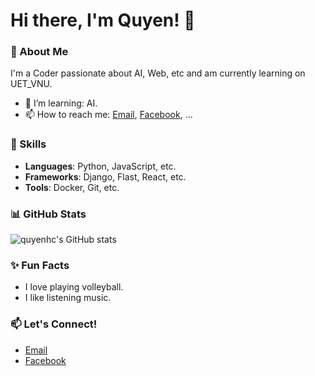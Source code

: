 # Hi there, I'm Quyen! 👋

### 🌱 About Me
I'm a Coder passionate about AI, Web, etc and am currently learning on UET_VNU.

- 🌱 I’m learning: AI.
- 📫 How to reach me: [Email](https://mail.google.com/mail/u/0/#inbox), [Facebook](), ...

### 🚀 Skills
- **Languages**: Python, JavaScript, etc.
- **Frameworks**: Django, Flast, React, etc.
- **Tools**: Docker, Git, etc.

### 📊 GitHub Stats

![quyenhc's GitHub stats](https://github-readme-stats.vercel.app/api?username=quyencanh203&show_icons=true&theme=radical)

### ✨ Fun Facts
- I love playing volleyball.
- I like listening music.

  
### 📫 Let's Connect!
- [Email](https://mail.google.com/mail/u/0/#inbox)
- [Facebook]()

